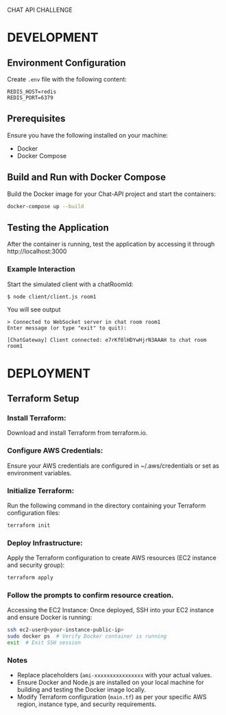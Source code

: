 CHAT API CHALLENGE

# DEVELOPMENT

## Environment Configuration

Create `.env` file with the following content:

```
REDIS_HOST=redis
REDIS_PORT=6379
```


## Prerequisites

Ensure you have the following installed on your machine:

- Docker
- Docker Compose

## Build and Run with Docker Compose

Build the Docker image for your Chat-API project and start the containers:

```bash
docker-compose up --build
```

## Testing the Application

After the container is running, test the application by accessing it through http://localhost:3000

### Example Interaction
Start the simulated client with a  chatRoomId:
```bash
$ node client/client.js room1
```

You will see output
```
> Connected to WebSocket server in chat room room1
Enter message (or type "exit" to quit):
```

```
[ChatGateway] Client connected: e7rKf0lHDYwHjrN3AAAH to chat room room1
```

# DEPLOYMENT

## Terraform Setup

### Install Terraform:
Download and install Terraform from terraform.io.

### Configure AWS Credentials:
Ensure your AWS credentials are configured in ~/.aws/credentials or set as environment variables.

### Initialize Terraform:
Run the following command in the directory containing your Terraform configuration files:

```bash
terraform init
```

### Deploy Infrastructure:

Apply the Terraform configuration to create AWS resources (EC2 instance and security group):

```bash
terraform apply
```


### Follow the prompts to confirm resource creation.

Accessing the EC2 Instance:
Once deployed, SSH into your EC2 instance and ensure Docker is running:

```bash
ssh ec2-user@<your-instance-public-ip>
sudo docker ps  # Verify Docker container is running
exit  # Exit SSH session
```


### Notes

- Replace placeholders (`ami-xxxxxxxxxxxxxxxx` with your actual values.
- Ensure Docker and Node.js are installed on your local machine for building and testing the Docker image locally.
- Modify Terraform configuration (`main.tf`) as per your specific AWS region, instance type, and security requirements.
